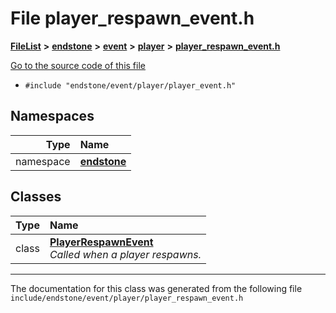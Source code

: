 

# File player\_respawn\_event.h



[**FileList**](files.md) **>** [**endstone**](dir_6cf277b678674f97c7a2b6b3b2447b33.md) **>** [**event**](dir_f1d783c0ad83ee143d16e768ebca51c8.md) **>** [**player**](dir_7c05c37b25e9c9eccd9c63c2d313ba28.md) **>** [**player\_respawn\_event.h**](player__respawn__event_8h.md)

[Go to the source code of this file](player__respawn__event_8h_source.md)



* `#include "endstone/event/player/player_event.h"`













## Namespaces

| Type | Name |
| ---: | :--- |
| namespace | [**endstone**](namespaceendstone.md) <br> |


## Classes

| Type | Name |
| ---: | :--- |
| class | [**PlayerRespawnEvent**](classendstone_1_1PlayerRespawnEvent.md) <br>_Called when a player respawns._  |



















































------------------------------
The documentation for this class was generated from the following file `include/endstone/event/player/player_respawn_event.h`

